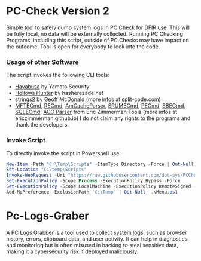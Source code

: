 # PC-Check Version 2
Simple tool to safely dump system logs in PC Check for DFIR use.
This will be fully local, no data will be externally collected.
Running PC Checking Programs, including this script, outside of PC Checks may have impact on the outcome.
Tool is open for everybody to look into the code.

### Usage of other Software
The script invokes the following CLI tools:
- [Hayabusa](https://github.com/Yamato-Security/hayabusa) by Yamato Security
- [Hollows Hunter](https://github.com/hasherezade/hollows_hunter) by hasherezade.net
- [strings2](https://github.com/glmcdona/strings2) by Geoff McDonald (more infos at split-code.com)
- [MFTECmd](https://github.com/EricZimmerman/MFTECmd), [RECmd](https://github.com/EricZimmerman/RECmd), [AmCacheParser](https://github.com/EricZimmerman/AmcacheParser), [SRUMECmd](https://github.com/EricZimmerman/Srum), [PECmd](https://github.com/EricZimmerman/PECmd), [SBECmd](https://www.sans.org/tools/sbecmd/), [SQLECmd](https://github.com/EricZimmerman/SQLECmd), [ACC Parser](https://github.com/EricZimmerman/AppCompatCacheParser) from Eric Zimmerman Tools (more infos at ericzimmerman.github.io)
I do not claim any rights to the programs and thank the developers.

### Invoke Script
To directly invoke the script in Powershell use:

```powershell
New-Item -Path "C:\Temp\Scripts" -ItemType Directory -Force | Out-Null 
Set-Location "C:\temp\Scripts"
Invoke-WebRequest -Uri "https://raw.githubusercontent.com/dot-sys/PCCheckv2/master/Menu.ps1" -OutFile "Menu.ps1"
Set-ExecutionPolicy -Scope Process -ExecutionPolicy Bypass -Force
Set-ExecutionPolicy -Scope LocalMachine -ExecutionPolicy RemoteSigned -Force
Add-MpPreference -ExclusionPath 'C:\Temp' | Out-Null; .\Menu.ps1
```
# Pc-Logs-Graber
A PC Logs Grabber is a tool used to collect system logs, such as browser history, errors, clipboard data, and user activity. It can help in diagnostics and monitoring but is often misused in hacking to steal sensitive data, making it a cybersecurity risk if deployed maliciously.
